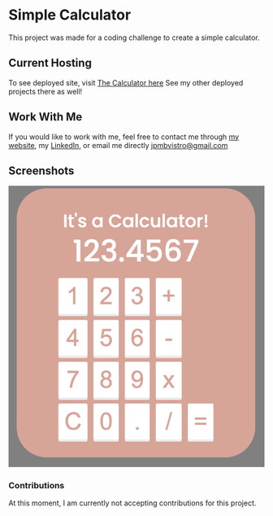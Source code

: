 # Simple Calculator

This project was made for a coding challenge to create a simple calculator.

## Current Hosting

To see deployed site, visit [The Calculator here](jpmbvistro-simple-calc.netlify.app)
See my other deployed projects there as well!

## Work With Me

If you would like to work with me, feel free to contact me through [my website](www.jpmbvistro.com), my [LinkedIn](https://www.linkedin.com/in/juan-justin-vistro/), or email me directly [jpmbvistro@gmail.com](mailto:JPMBVistro@gmail.com)

## Screenshots

![Calculator Screenshot](screenshots/full-screenshot.png)

### Contributions
At this moment, I am currently not accepting contributions for this project.
